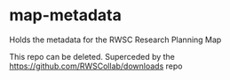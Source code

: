 # map-metadata
Holds the metadata for the RWSC Research Planning Map

This repo can be deleted. Superceded by the https://github.com/RWSCollab/downloads repo 
